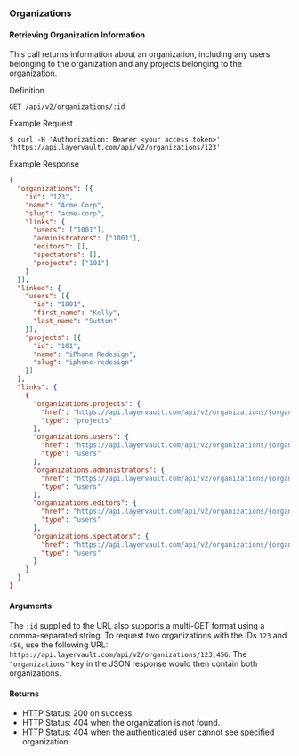 ### Organizations

#### Retrieving Organization Information

This call returns information about an organization, including any users belonging
to the organization and any projects belonging to the organization.

 Definition

    GET /api/v2/organizations/:id

 Example Request

    $ curl -H 'Authorization: Bearer <your access token>' 'https://api.layervault.com/api/v2/organizations/123'

 Example Response

```json
{
  "organizations": [{
    "id": "123",
    "name": "Acme Corp",
    "slug": "acme-corp",
    "links": {
      "users": ["1001"],
      "administrators": ["1001"],
      "editors": [],
      "spectators": [],
      "projects": ["101"]
    }
  }],
  "linked": {
    "users": [{
      "id": "1001",
      "first_name": "Kelly",
      "last_name": "Sutton"
    }],
    "projects": [{
      "id": "101",
      "name": "iPhone Redesign",
      "slug": "iphone-redesign"
    }]
  },
  "links": {
    {
      "organizations.projects": {
        "href": "https://api.layervault.com/api/v2/organizations/{organizations.projects}",
        "type": "projects"
      },
      "organizations.users": {
        "href": "https://api.layervault.com/api/v2/organizations/{organizations.users}",
        "type": "users"
      },
      "organizations.administrators": {
        "href": "https://api.layervault.com/api/v2/organizations/{organizations.administrators}",
        "type": "users"
      },
      "organizations.editors": {
        "href": "https://api.layervault.com/api/v2/organizations/{organizations.editors}",
        "type": "users"
      },
      "organizations.spectators": {
        "href": "https://api.layervault.com/api/v2/organizations/{organizations.spectators}",
        "type": "users"
      }
    }
  }
}
```

#### Arguments

The `:id` supplied to the URL also supports a multi-GET format using a comma-separated string.
To request two organizations with the IDs `123` and `456`, use the following URL:
`https://api.layervault.com/api/v2/organizations/123,456`. The `"organizations"` key in
the JSON response would then contain both organizations.

#### Returns

- HTTP Status: 200 on success.
- HTTP Status: 404 when the organization is not found.
- HTTP Status: 404 when the authenticated user cannot see specified organization.
